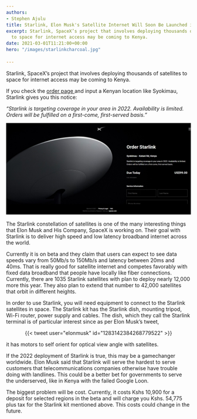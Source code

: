 ```yaml
---
authors:
- Stephen Ajulu
title: Starlink, Elon Musk's Satellite Internet Will Soon Be Launched in Kenya
excerpt: Starlink, SpaceX’s project that involves deploying thousands of satellites
  to space for internet access may be coming to Kenya.
date: 2021-03-01T11:21:00+00:00
hero: "/images/starlinkcharcoal.jpg"

---
```

Starlink, SpaceX’s project that involves deploying thousands of satellites to space for internet access may be coming to Kenya.

If you check the [order page ](https://www.starlink.com/preorder/)and input a Kenyan location like Syokimau, Starlink gives you this notice:

_“Starlink is targeting coverage in your area in 2022. Availability is limited. Orders will be fulfilled on a first-come, first-served basis.”_

![](/static/images/web-capture_1-3-2021_141730_www-starlink-com.jpeg)

The Starlink constellation of satellites is one of the many interesting things that Elon Musk and His Company, SpaceX is working on. Their goal with Starlink is to deliver high speed and low latency broadband internet across the world.

Currently it is on beta and they claim that users can expect to see data speeds vary from 50Mb/s to 150Mb/s and latency between 20ms and 40ms. That is really good for satellite internet and competes favorably with fixed data broadband that people have locally like fiber connections. Currently, there are 1035 Starlink satellites with plan to deploy nearly 12,000 more this year. They also plan to extend that number to 42,000 satellites that orbit in different heights.

In order to use Starlink, you will need equipment to connect to the Starlink satellites in space. The Starlink kit has the Starlink dish, mounting tripod, Wi-Fi router, power supply and cables. The dish, which they call the Starlink terminal is of particular interest since as per Elon Musk’s tweet, 

<div align="center">
  {{< tweet user="elonmusk" id="1283142384268779522" >}}
  </div>

it has motors to self orient for optical view angle with satellites.

If the 2022 deployment of Starlink is true, this may be a gamechanger worldwide. Elon Musk said that Starlink will serve the hardest to serve customers that telecommunications companies otherwise have trouble doing with landlines. This could be a better bet for governments to serve the underserved, like in Kenya with the failed Google Loon.

The biggest problem will be cost. Currently, it costs Kshs 10,900 for a deposit for selected regions in the beta and will charge you Kshs. 54,775 plus tax for the Starlink kit mentioned above. This costs could change in the future.
